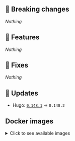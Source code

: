 ## :loudspeaker: Breaking changes

*Nothing*


## :tada: Features

*Nothing*


## :bug: Fixes

*Nothing*


## :heartbeat: Updates

* Hugo: [`0.148.1`](https://github.com/floryn90/docker-hugo/releases/tag/0.148.1) => `0.148.2`


## Docker images

<details>
<summary>Click to see available images</summary>

This release is available from Docker Hub as project `floryn90/hugo` with the following tags:

| Alias tags                   | Version specific tags                      |
| ---------------------------- | ------------------------------------------ |
| `busybox`, `latest`          | `0.148.2-busybox`, `0.148.2`                     |
| `busybox-ci`, `ci`           | `0.148.2-busybox-ci`, `0.148.2-ci`               |
| `busybox-onbuild`, `onbuild` | `0.148.2-busybox-onbuild`, `0.148.2-onbuild`     |
| `alpine`                     | `0.148.2-alpine`                              |
| `alpine-ci`                  | `0.148.2-alpine-ci`                           |
| `alpine-onbuild`             | `0.148.2-alpine-onbuild`                      |
| `asciidoctor`                | `0.148.2-asciidoctor`                         |
| `asciidoctor-ci`             | `0.148.2-asciidoctor-ci`                      |
| `asciidoctor-onbuild`        | `0.148.2-asciidoctor-onbuild`                 |
| `pandoc`                     | `0.148.2-pandoc`                              |
| `pandoc-ci`                  | `0.148.2-pandoc-ci`                           |
| `pandoc-onbuild`             | `0.148.2-pandoc-onbuild`                      |
| `ext-alpine`                 | `0.148.2-ext-alpine`                          |
| `ext-alpine-ci`              | `0.148.2-ext-alpine-ci`                       |
| `ext-alpine-onbuild`         | `0.148.2-ext-alpine-onbuild`                  |
| `ext-asciidoctor`            | `0.148.2-ext-asciidoctor`                     |
| `ext-asciidoctor-ci`         | `0.148.2-ext-asciidoctor-ci`                  |
| `ext-asciidoctor-onbuild`    | `0.148.2-ext-asciidoctor-onbuild`             |
| `ext-pandoc`                 | `0.148.2-ext-pandoc`                          |
| `ext-pandoc-ci`              | `0.148.2-ext-pandoc-ci`                       |
| `ext-pandoc-onbuild`         | `0.148.2-ext-pandoc-onbuild`                  |
| `debian`                     | `0.148.2-debian`                              |
| `debian-ci`                  | `0.148.2-debian-ci`                           |
| `debian-onbuild`             | `0.148.2-debian-onbuild`                      |
| `ext-debian`, `ext`, `latest-ext` | `0.148.2-ext-debian`, `0.148.2-ext`         |
| `ext-debian-ci`, `ext-ci`    | `0.148.2-ext-debian-ci`, `0.148.2-ext-ci`        |
| `ext-debian-onbuild`, `ext-onbuild` | `0.148.2-ext-debian-onbuild`, `0.148.2-ext-onbuild` |
| `ubuntu`                     | `0.148.2-ubuntu`                            |
| `ubuntu-ci`                  | `0.148.2-ubuntu-ci`                         |
| `ubuntu-onbuild`             | `0.148.2-ubuntu-onbuild`                    |
| `ext-ubuntu`                 | `0.148.2-ext-ubuntu`                        |
| `ext-ubuntu-ci`              | `0.148.2-ext-ubuntu-ci`                     |
| `ext-ubuntu-onbuild`         | `0.148.2-ext-ubuntu-onbuild`                |
</details>
